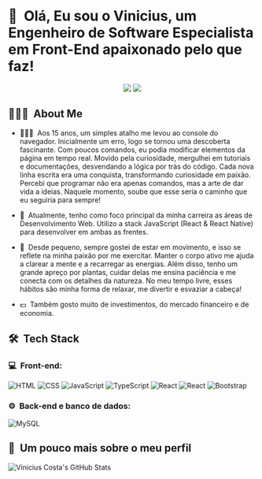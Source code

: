 <h1>👋 &nbsp;Olá, Eu sou o Vinicius, um Engenheiro de Software Especialista em Front-End apaixonado pelo que faz!</h1>
<p align="center">
<a href="https://www.linkedin.com/in/viniciusf-alves-costa/"><img src="https://img.shields.io/badge/-Vinicius%20Alves%20Costa-0077B5?style=flat-square&logo=Linkedin&logoColor=white"/></a>
<a href="mailto:viniciusalves.pcosta@gmail.com"><img src="https://img.shields.io/badge/-viniciusalves.pcosta@gmail.com-D14836?style=flat-square&logo=Gmail&logoColor=white"/></a>

</p>

<h2> 👨🏻‍💻 &nbsp;About Me </h2>

- 👨🏻‍💻 &nbsp;Aos 15 anos, um simples atalho me levou ao console do navegador. Inicialmente um erro, logo se tornou uma descoberta fascinante. Com poucos comandos, eu podia modificar elementos da página em tempo real. Movido pela curiosidade, mergulhei em tutoriais e documentações, desvendando a lógica por trás do código. Cada nova linha escrita era uma conquista, transformando curiosidade em paixão. Percebi que programar não era apenas comandos, mas a arte de dar vida a ideias. Naquele momento, soube que esse seria o caminho que eu seguiria para sempre!

- 🚀 &nbsp;Atualmente, tenho como foco principal da minha carreira as áreas de Desenvolvimento Web. Utilizo a stack JavaScript (React & React Native) para desenvolver em ambas as frentes.

- 🦿 &nbsp;Desde pequeno, sempre gostei de estar em movimento, e isso se reflete na minha paixão por me exercitar. Manter o corpo ativo me ajuda a clarear a mente e a recarregar as energias. Além disso, tenho um grande apreço por plantas, cuidar delas me ensina paciência e me conecta com os detalhes da natureza. No meu tempo livre, esses hábitos são minha forma de relaxar, me divertir e esvaziar a cabeça!

- 💵 &nbsp;Também gosto muito de investimentos, do mercado financeiro e de economia.

<h2> 🛠 &nbsp;Tech Stack</h2>
<h3>💻 &nbsp;Front-end:</h3>

![HTML](https://img.shields.io/badge/-HTML-333333?style=flat&logo=HTML5)
![CSS](https://img.shields.io/badge/-CSS-333333?style=flat&logo=CSS3&logoColor=1572B6)
![JavaScript](https://img.shields.io/badge/-JavaScript-333333?style=flat&logo=javascript)
![TypeScript](https://img.shields.io/badge/-TypeScript-333333?style=flat&logo=typescript&logoColor=2D79C7)
![React](https://img.shields.io/badge/-React-333333?style=flat&logo=react)
![React](https://img.shields.io/badge/-React%20Native-333333?style=flat&logo=react)
![Bootstrap](https://img.shields.io/badge/-Bootstrap-333333?style=flat&logo=Bootstrap)

<h3>⚙️ &nbsp;Back-end e banco de dados:</h3>

![MySQL](https://img.shields.io/badge/-MySQL-333333?style=flat&logo=MySQL)

<h2>🚀 &nbsp;Um pouco mais sobre o meu perfil</h2>

![Vinicius Costa's GitHub Stats](https://github-readme-stats.vercel.app/api?username=viniacosta&show_icons=true&theme=dracula)
